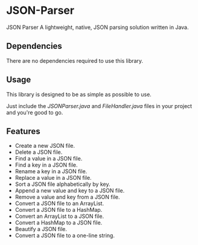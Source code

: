 # JSON-Parser
JSON Parser
A lightweight, native, JSON parsing solution written in Java.

Dependencies
---

There are no dependencies required to use this library.

Usage
---
 This library is designed to be as simple as possible to use.
 
 Just include the *JSONParser.java* and *FileHandler.java* files in your project and you're good to go.

Features
---
* Create a new JSON file.
* Delete a JSON file.
* Find a value in a JSON file.
* Find a key in a JSON file.
* Rename a key in a JSON file.
* Replace a value in a JSON file.
* Sort a JSON file alphabetically by key.
* Append a new value and key to a JSON file.
* Remove a value and key from a JSON file.
* Convert a JSON file to an ArrayList.
* Convert a JSON file to a HashMap.
* Convert an ArrayList to a JSON file.
* Convert a HashMap to a JSON file.
* Beautify a JSON file.
* Convert a JSON file to a one-line string.
